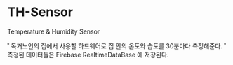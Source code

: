 # TH-Sensor
Temperature &amp; Humidity Sensor

˚ 독거노인의 집에서 사용할 하드웨어로 집 안의 온도와 습도를 30분마다 측정해준다.
˚ 측정된 데이터들은 Firebase RealtimeDataBase 에 저장된다. 

